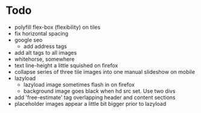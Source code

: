 # Todo
- polyfill flex-box (flexibility) on tiles
- fix horizontal spacing
- google seo
  - add address tags
- add alt tags to all images
- whitehorse, somewhere
- text line-height a little squished on firefox
- collapse series of three tile images into one manual slideshow on mobile
- lazyload
  - lazyload image sometimes flash in on firefox
  - background image goes black when hd src set. Use two divs
- add 'free-estimate' tag overlapping header and content sections
- placeholder images appear a little bit bigger prior to lazyload
